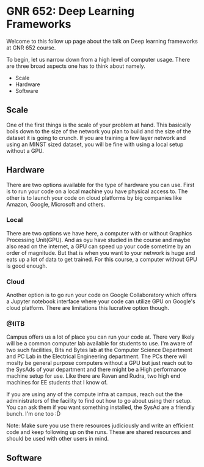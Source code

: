 # GNR 652: Deep Learning Frameworks

Welcome to this follow up page about the talk on Deep learning frameworks at GNR 652 course.

To begin, let us narrow down from a high level of computer usage. There are three broad aspects one has to think about namely.
- Scale
- Hardware
- Software

## Scale
One of the first things is the scale of your problem at hand. This basically boils down to the size of the network you plan to build and the size of the dataset it is going to crunch. If you are training a few layer network and using an MINST sized dataset, you will be fine with using a local setup without a GPU.

## Hardware
There are two options available for the type of hardware you can use. First is to run your code on a local machine you have physical access to. The other is to launch your code on cloud platforms by big companies like Amazon, Google, Microsoft and others.

### Local
There are two options we have here, a computer with or without Graphics Processing Unit(GPU). And as oyu have studied in the course and maybe also read on the internet, a GPU can speed up your code sometime by an order of magnitude. But that is when you want to your network is huge and eats up a lot of data to get trained. For this course, a computer without GPU is good enough.

### Cloud
Another option is to go run your code on Google Collaboratory which offers a Jupyter notebook interface where your code can utilize GPU on Google's cloud platform. There are limitations this lucrative option though. 

### @IITB
Campus offers us a lot of place you can run your code at. There very likely will be a common computer lab available for students to use. I'm aware of two such facilities, Bits nd Bytes lab at the Computer Science Department and PC Lab in the Electrical Engineering department. The PCs there will moslty be general purpose computers without a GPU but just reach out to the SysAds of your department and there might be a High performance machine setup for use. Like there are Ravan and Rudra, two high end machines for EE students that I know of.

If you are using any of the compute infra at campus, reach out the the administrators of the facility to find out how to go about using their setup. You can ask them if you want something installed, the SysAd are a friendly bunch. I'm one too :D

Note: Make sure you use there resources judiciously and write an efficient code and keep following up on the runs. These are shared resources and should be used with other users in mind.

## Software